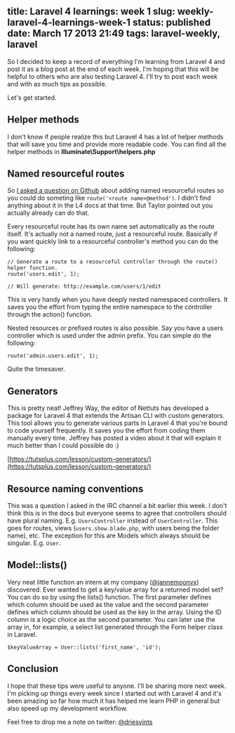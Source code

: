 title: Laravel 4 learnings: week 1
slug: weekly-laravel-4-learnings-week-1
status: published
date: March 17 2013 21:49
tags: laravel-weekly, laravel
-------
So I decided to keep a record of everything I'm learning from Laravel 4 and post it as a blog post at the end of each week. I'm hoping that this will be helpful to others who are also testing Laravel 4. I'll try to post each week and with as much tips as possible.<!--more-->

Let's get started.

## Helper methods

I don't know if people realize this but Laravel 4 has a lot of helper methods that will save you time and provide more readable code. You can find all the helper methods in **Illuminate\Support\helpers.php**

## Named resourceful routes

So [I asked a question on Github](https://github.com/laravel/framework/issues/550) about adding named resourceful routes so you could do someting like `route('<route name>@method')`. I didn't find anything about it in the L4 docs at that time. But Taylor pointed out you actually already can do that.

Every resourceful route has its own name set automatically as the route itself. It's actually not a named route, just a resourceful route. Basically if you want quickly link to a resourceful controller's method you can do the following:

~~~ .php
// Generate a route to a resourceful controller through the route() helper function.
route('users.edit', 1);

// Will generate: http://example.com/users/1/edit
~~~

This is very handy when you have deeply nested namespaced controllers. It saves you the effort from typing the entire namespace to the controller through the action() function.

Nested resources or prefixed routes is also possible. Say you have a users controller which is used under the admin prefix. You can simple do the following:

~~~ .php
route('admin.users.edit', 1);
~~~

Quite the timesaver.

## Generators

This is pretty neat! Jeffrey Way, the editor of Nettuts has developed a package for Laravel 4 that extends the Artisan CLI with custom generators. This tool allows you to generate various parts in Laravel 4 that you're bound to code yourself frequently. It saves you the effort from coding them manually every time. Jeffrey has posted a video about it that will explain it much better than I could possible do :)

[https://tutsplus.com/lesson/custom-generators/](https://tutsplus.com/lesson/custom-generators/)

## Resource naming conventions

This was a question I asked in the IRC channel a bit earlier this week. I don't think this is in the docs but everyone seems to agree that controllers should have plural naming. E.g. `UsersController` instead of `UserController`. This goes for routes, views (`users.show.blade.php`, with users being the folder name), etc. The exception for this are Models which always should be singular. E.g. `User`.

## Model::lists()

Very neat little function an intern at my company ([@jannemoonvx](https://twitter.com/jannemoonvx)) discovered. Ever wanted to get a key/value array for a returned model set? You can do so by using the lists() function. The first parameter defines which column should be used as the value and the second parameter defines which column should be used as the key in the array. Using the ID column is a logic choice as the second parameter. You can later use the array in, for example, a select list generated through the Form helper class in Laravel.

~~~ .php
$keyValueArray = User::lists('first_name', 'id');
~~~

## Conclusion

I hope that these tips were useful to anyone. I'll be sharing more next week. I'm picking up things every week since I started out with Laravel 4 and it's been amazing so far how much it has helped me learn PHP in general but also speed up my development workflow.

Feel free to drop me a note on twitter: [@driesvints](http://twitter.com/driesvints)